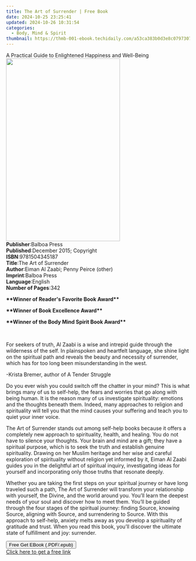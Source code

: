 ```yaml
---
title: The Art of Surrender | Free Book
date: 2024-10-25 23:25:41
updated: 2024-10-26 10:31:54
categories:
  - Body, Mind & Spirit
thumbnail: https://thmb-001-ebook.techidaily.com/a53ca383b0d3e8c079730707a9b38f565a0aa5a8977379cd2b02cdda449b2745.jpg
---
```

<main id="book-container">
  <div class="flex flex-col">
    <div class="book-brief flex-1 py-6 px-4 sm:p-6 md:py-10 md:px-8">
      <!-- brief-->
      <div class="book-brief-main">
        A Practical Guide to Enlightened Happiness and Well-Being
      </div>
    </div>
    <div
      class="book-meta-info flex-1 grid gap-4 col-start-1 col-end-3 row-start-1 sm:mb-6 sm:grid-cols-4 lg:gap-6 lg:col-start-2 lg:row-end-6 lg:row-span-6 lg:mb-0"
    >
      <div
        class="book-meta-info-left place-content-center mt-4 p-4 text-sm leading-6 col-start-2 col-span-2 dark:text-slate-400"
      >
        <img
          class="w-full h-500 object-cover rounded-lg sm:h-255 sm:col-span-2 lg:col-span-full"
          src="https://img-001-ebook.techidaily.com/eab76c783891ecd6cce0cc214a23b7f43cb398664b224c835a4e005d230267b0.jpg"
          alt=""
          width="312"
          height="500"
        />
      </div>
      <div
        class="book-meta-info-right mt-2 col-start-1 row-start-2 col-span-3 self-center"
      >
        <!-- meta data  -->
        <div class="flex flex-col px-4 md:px-8">
          <div class="flex-1">
            <strong>Publisher</strong>:<span class="px-2">Balboa Press</span>
          </div>
          <div class="flex-1">
            <strong>Published</strong>:<span class="px-2"
              >December 2015; Copyright</span
            >
          </div>
          <div class="flex-1">
            <strong>ISBN</strong>:<span class="px-2">9781504345187</span>
          </div>
          <div class="flex-1">
            <strong>Title</strong>:<span class="px-2"
              >The Art of Surrender</span
            >
          </div>
          <div class="flex-1">
            <strong>Author</strong>:<span class="px-2"
              >Eiman Al Zaabi; Penny Peirce (other)</span
            >
          </div>
          <div class="flex-1">
            <strong>Imprint</strong>:<span class="px-2">Balboa Press</span>
          </div>
          <div class="flex-1">
            <strong>Language</strong>:<span class="px-2">English</span>
          </div>
          <div class="flex-1">
            <strong>Number of Pages</strong>:<span class="px-2">342</span>
          </div>
        </div>
      </div>
    </div>
    <div class="book-description flex-1 py-6 px-4 sm:p-6 md:py-10 md:px-8">
      <div class="book-description-main">
        <div accordion-content="" id="description">
          <p><strong>**Winner of Reader's Favorite Book Award**</strong></p>
          <p><strong>**Winner of Book Excellence Award**</strong></p>
          <p><strong>**Winner of the Body Mind Spirit Book Award**</strong></p>
          <p>&nbsp;</p>
          <p>
            For seekers of truth, Al Zaabi is a wise and intrepid guide through
            the wilderness of the self. In plainspoken and heartfelt language,
            she shine light on the spiritual path and reveals the beauty and
            necessity of surrender, which has for too long been misunderstanding
            in the west.
          </p>
          <p>-Krista Bremer, author of&nbsp;A Tender Struggle</p>
          <p>
            Do you ever wish you could switch off the chatter in your mind? This
            is what brings many of us to self-help, the fears and worries that
            go along with being human. It is the reason many of us investigate
            spirituality: emotions and the thoughts beneath them. Indeed, many
            approaches to religion and spirituality will tell you that the mind
            causes your suffering and teach you to quiet your inner voice.
          </p>
          <p>
            The Art of Surrender stands out among self-help books because it
            offers a completely new approach to spirituality, health, and
            healing. You do not have to silence your thoughts. Your brain and
            mind are a gift; they have a spiritual purpose, which is to seek the
            truth and establish genuine spirituality.&nbsp;Drawing on her Muslim
            heritage and her wise and careful exploration of spirituality
            without religion yet informed by it, Eiman Al Zaabi guides you in
            the delightful art of spiritual inquiry, investigating ideas for
            yourself and incorporating only those truths that resonate deeply.
          </p>
          <p>
            Whether you are taking the first steps on your spiritual journey or
            have long traveled such a path, The Art of Surrender will transform
            your relationship with yourself, the Divine, and the world around
            you. You’ll learn the deepest needs of your soul and discover how to
            meet them. You’ll be guided through the four stages of the spiritual
            journey: finding Source, knowing Source, aligning with Source, and
            surrendering to Source. With this approach to self-help, anxiety
            melts away as you develop a spirituality of gratitude and trust.
            When you read this book, you’ll discover the ultimate state of
            fulfillment and joy: surrender.
          </p>
        </div>
        <div class="accordion-fader"></div>
      </div>
    </div>
    <div class="book-excerpts flex-1 py-6 px-4 sm:p-6 md:py-10 md:px-8"></div>
    <div
      class="book-about-author flex-1 py-6 px-4 sm:p-6 md:py-10 md:px-8"
    ></div>
    <div class="book-free-get flex-1 py-6 px-4 sm:p-6 md:py-10 md:px-8">
      <button
        id="btn-free-get"
        class="bg-blue-500 hover:bg-blue-700 text-white font-bold py-2 px-4 rounded"
      >
        Free Get EBook (.PDF/.epub)
      </button>
      <div id="countdown-display" class="px-2 text-lg mt-2"></div>
      <a
        id="free-link"
        class="hidden bg-blue-500 hover:bg-blue-700 text-white font-bold py-2 px-4 rounded"
        href="https://www.ebooks.com/en-us/book/209772117/the-art-of-surrender/eiman-al-zaabi/"
        target="_blank"
        >Click here to get a free link</a
      >
    </div>
    <script>
      let countdownTime = 0;
      let countdownInterval = null;
      document
        .getElementById('btn-free-get')
        .addEventListener('click', startCountdown);
      function startCountdown() {
        countdownTime = new Date().getTime() + 60000 * 3;
        countdownInterval = setInterval(updateCountdown, 1000);
        document.getElementById('btn-free-get').disabled = true;
        document
          .getElementById('btn-free-get')
          .classList.add('bg-gray-500', 'cursor-not-allowed');
      }
      function updateCountdown() {
        let currentTime = new Date().getTime();
        let timeLeft = countdownTime - currentTime;
        let secondsLeft = Math.floor(timeLeft / 1000);
        document.getElementById('countdown-display').innerHTML =
          `Remaining time: ${secondsLeft} seconds.`;
        if (secondsLeft <= 0) {
          clearInterval(countdownInterval);
          document.getElementById('btn-free-get').classList.add('hidden');
          document.getElementById('free-link').classList.remove('hidden');
          document.getElementById('countdown-display').innerHTML = '';
        }
      }
    </script>
  </div>
</main>
